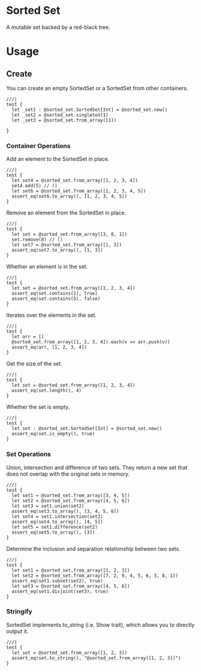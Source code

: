 # Sorted Set

A mutable set backed by a red-black tree.

# Usage

## Create

You can create an empty SortedSet or a SortedSet from other containers.

```moonbit
///|
test {
  let _set1 : @sorted_set.SortedSet[Int] = @sorted_set.new()
  let _set2 = @sorted_set.singleton(1)
  let _set3 = @sorted_set.from_array([1])

}
```
### Container Operations

Add an element to the SortedSet in place.

```moonbit
///|
test {
  let set4 = @sorted_set.from_array([1, 2, 3, 4])
  set4.add(5) // ()
  let set6 = @sorted_set.from_array([1, 2, 3, 4, 5])
  assert_eq(set6.to_array(), [1, 2, 3, 4, 5])
}
```

Remove an element from the SortedSet in place.

```moonbit
///|
test {
  let set = @sorted_set.from_array([3, 8, 1])
  set.remove(8) // () 
  let set7 = @sorted_set.from_array([1, 3])
  assert_eq(set7.to_array(), [1, 3])
}
```

Whether an element is in the set.

```moonbit
///|
test {
  let set = @sorted_set.from_array([1, 2, 3, 4])
  assert_eq(set.contains(1), true)
  assert_eq(set.contains(5), false)
}
```

Iterates over the elements in the set.

```moonbit
///|
test {
  let arr = []
  @sorted_set.from_array([1, 2, 3, 4]).each(v => arr.push(v))
  assert_eq(arr, [1, 2, 3, 4])
}
```

Get the size of the set.

```moonbit
///|
test {
  let set = @sorted_set.from_array([1, 2, 3, 4])
  assert_eq(set.length(), 4)
}
```

Whether the set is empty.

```moonbit
///|
test {
  let set : @sorted_set.SortedSet[Int] = @sorted_set.new()
  assert_eq(set.is_empty(), true)
}
```

### Set Operations

Union, intersection and difference of two sets. They return a new set that does not overlap with the original sets in memory.

```moonbit
///|
test {
  let set1 = @sorted_set.from_array([3, 4, 5])
  let set2 = @sorted_set.from_array([4, 5, 6])
  let set3 = set1.union(set2)
  assert_eq(set3.to_array(), [3, 4, 5, 6])
  let set4 = set1.intersection(set2)
  assert_eq(set4.to_array(), [4, 5])
  let set5 = set1.difference(set2)
  assert_eq(set5.to_array(), [3])
}
```

Determine the inclusion and separation relationship between two sets.

```moonbit
///|
test {
  let set1 = @sorted_set.from_array([1, 2, 3])
  let set2 = @sorted_set.from_array([7, 2, 9, 4, 5, 6, 3, 8, 1])
  assert_eq(set1.subset(set2), true)
  let set3 = @sorted_set.from_array([4, 5, 6])
  assert_eq(set1.disjoint(set3), true)
}
```

### Stringify

SortedSet implements to_string (i.e. Show trait), which allows you to directly output it.

```moonbit
///|
test {
  let set = @sorted_set.from_array([1, 2, 3])
  assert_eq(set.to_string(), "@sorted_set.from_array([1, 2, 3])")
}
```


